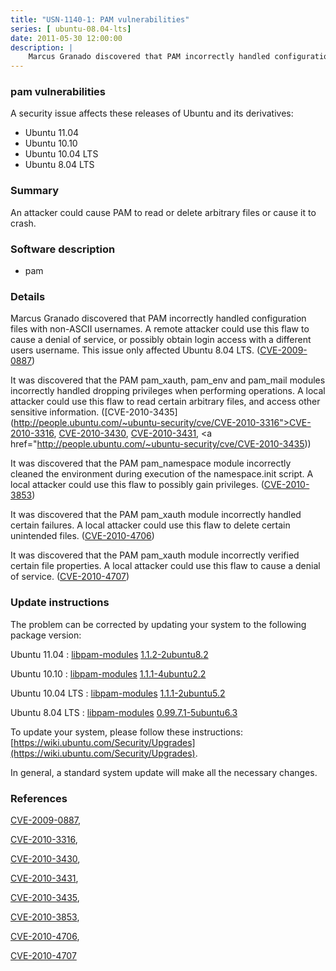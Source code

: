 ```yaml
---
title: "USN-1140-1: PAM vulnerabilities"
series: [ ubuntu-08.04-lts]
date: 2011-05-30 12:00:00
description: |
    Marcus Granado discovered that PAM incorrectly handled configuration files with non-ASCII usernames. A remote attacker could use this flaw to cause a denial of service, or possibly obtain login access with a different users username. This issue only affected Ubuntu 8.04 LTS. ([CVE-2009-0887](http://people.ubuntu.com/~ubuntu-security/cve/CVE-2009-0887))
--- 
```

 
### pam vulnerabilities

A security issue affects these releases of Ubuntu and its derivatives:

* Ubuntu 11.04
* Ubuntu 10.10
* Ubuntu 10.04 LTS
* Ubuntu 8.04 LTS

### Summary

An attacker could cause PAM to read or delete arbitrary files or cause it to crash.

### Software description

* pam 

### Details

Marcus Granado discovered that PAM incorrectly handled configuration files with non-ASCII usernames. A remote attacker could use this flaw to cause a denial of service, or possibly obtain login access with a different users username. This issue only affected Ubuntu 8.04 LTS. ([CVE-2009-0887](http://people.ubuntu.com/~ubuntu-security/cve/CVE-2009-0887))

It was discovered that the PAM pam_xauth, pam_env and pam_mail modules incorrectly handled dropping privileges when performing operations. A local attacker could use this flaw to read certain arbitrary files, and access other sensitive information. ([CVE-2010-3435](http://people.ubuntu.com/~ubuntu-security/cve/CVE-2010-3316">CVE-2010-3316</a>, <a href="http://people.ubuntu.com/~ubuntu-security/cve/CVE-2010-3430">CVE-2010-3430</a>, <a href="http://people.ubuntu.com/~ubuntu-security/cve/CVE-2010-3431">CVE-2010-3431</a>, <a href="http://people.ubuntu.com/~ubuntu-security/cve/CVE-2010-3435))

It was discovered that the PAM pam_namespace module incorrectly cleaned the environment during execution of the namespace.init script. A local attacker could use this flaw to possibly gain privileges. ([CVE-2010-3853](http://people.ubuntu.com/~ubuntu-security/cve/CVE-2010-3853))

It was discovered that the PAM pam_xauth module incorrectly handled certain failures. A local attacker could use this flaw to delete certain unintended files. ([CVE-2010-4706](http://people.ubuntu.com/~ubuntu-security/cve/CVE-2010-4706))

It was discovered that the PAM pam_xauth module incorrectly verified certain file properties. A local attacker could use this flaw to cause a denial of service. ([CVE-2010-4707](http://people.ubuntu.com/~ubuntu-security/cve/CVE-2010-4707)) 

### Update instructions

The problem can be corrected by updating your system to the following package version:

Ubuntu 11.04
 : [libpam-modules](https://launchpad.net/ubuntu/+source/pam) <span> [1.1.2-2ubuntu8.2](https://launchpad.net/ubuntu/+source/pam/1.1.2-2ubuntu8.2) </span> 

Ubuntu 10.10
 : [libpam-modules](https://launchpad.net/ubuntu/+source/pam) <span> [1.1.1-4ubuntu2.2](https://launchpad.net/ubuntu/+source/pam/1.1.1-4ubuntu2.2) </span> 

Ubuntu 10.04 LTS
 : [libpam-modules](https://launchpad.net/ubuntu/+source/pam) <span> [1.1.1-2ubuntu5.2](https://launchpad.net/ubuntu/+source/pam/1.1.1-2ubuntu5.2) </span> 

Ubuntu 8.04 LTS
 : [libpam-modules](https://launchpad.net/ubuntu/+source/pam) <span> [0.99.7.1-5ubuntu6.3](https://launchpad.net/ubuntu/+source/pam/0.99.7.1-5ubuntu6.3) </span> 

To update your system, please follow these instructions: [https://wiki.ubuntu.com/Security/Upgrades](https://wiki.ubuntu.com/Security/Upgrades).

In general, a standard system update will make all the necessary changes. 

### References

 [CVE-2009-0887](http://people.ubuntu.com/~ubuntu-security/cve/CVE-2009-0887), 

 [CVE-2010-3316](http://people.ubuntu.com/~ubuntu-security/cve/CVE-2010-3316), 

 [CVE-2010-3430](http://people.ubuntu.com/~ubuntu-security/cve/CVE-2010-3430), 

 [CVE-2010-3431](http://people.ubuntu.com/~ubuntu-security/cve/CVE-2010-3431), 

 [CVE-2010-3435](http://people.ubuntu.com/~ubuntu-security/cve/CVE-2010-3435), 

 [CVE-2010-3853](http://people.ubuntu.com/~ubuntu-security/cve/CVE-2010-3853), 

 [CVE-2010-4706](http://people.ubuntu.com/~ubuntu-security/cve/CVE-2010-4706), 

 [CVE-2010-4707](http://people.ubuntu.com/~ubuntu-security/cve/CVE-2010-4707)
 
